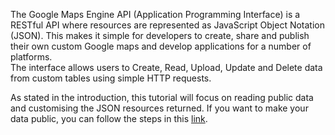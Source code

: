 The Google Maps Engine API (Application Programming Interface) is a RESTful API where resources are represented as JavaScript Object Notation (JSON). This makes it simple for developers to create, share and publish their own custom Google maps and develop applications for a number of platforms.  
The interface allows users to Create, Read, Upload, Update and Delete data from custom tables using simple HTTP requests.

As stated in the introduction, this tutorial will focus on reading public data and customising the JSON resources returned. If you want to make your data public, you can follow the steps in this [link](https://support.google.com/mapsengine/answer/3164737?hl=en).